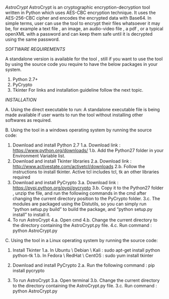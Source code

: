  *AstroCrypt*
 AstroCrypt is an cryptographic encryption-decryption tool written in Python which uses AES-CBC encryption technique. It uses the AES-256-CBC cipher and encodes the encrypted data with Base64. In simple terms, user can use the tool to encrypt their files whatsoever it may be, for example a text file , an image, an audio-video file , a pdf , or a typical openXML with a password and can keep them safe until it is decrypted using the same password.
 
 *SOFTWARE REQUIREMENTS*

A standalone version is available for the tool , still if you want to use the tool by using the source code you require to have the below packages in your system.
1. Python 2.7+ 
2. PyCrypto
3. Tkinter
For links and installation guideline follow the next topic.

*INSTALLATION*

A.  Using the direct executable to run:
	A standalone executable file is being made available if user wants to run the tool without installing other softwares as required.

B. Using the tool in a windows operating system by running the source code:
1. Download and install Python 2.7
	1.a. Download link : https://www.python.org/downloads/
	1.b. Add the Python27 folder in your Environment Variable list.
2.  Download and install Tkinter libraries
	2.a. Download link : http://www.activestate.com/activetcl/downloads
	2.b. Follow the instructions to install tkinter. Active tcl includes tcl, tk an 	other libraries required 
3. Download and install PyCrypto
	3.a. Download link : https://pypi.python.org/pypi/pycrypto
	3.b. Copy it to the Python27 folder , unzip the file, and run the following 	commands in the cmd after changing the current directory position to the 	PyCrypto folder.
	3.c. The modules are packaged using the Distutils, so you can simply run 	“python setup.py build” to build the package, and “python setup.py 	install” to install it.  
4. To run AstroCrypt
	4.a. Open cmd
	4.b. Change the current directory to the directory containing  the 	AstroCrypt.py file.
	4.c. Run command : python AstroCrypt.py
  
  	
C. Using the tool in a Linux operating system by running the source code:
1. Install Tkinter
	1.a. In Ubuntu \ Debian \ Kali : sudo apt-get install python python-tk 
	1.b. In Fedora \ RedHat \ CentOS : sudo yum install tkinter

2. Download and install PyCrypto
	2.a. Run the following command :
		pip install pycrypto
3. To run AstroCrypt
	3.a. Open terminal
	3.b. Change the current directory to the directory containing  the 	AstroCrypt.py file.
	3.c. Run command : python AstroCrypt.py


